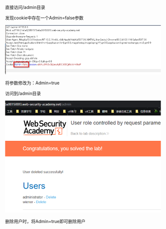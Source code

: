 直接访问/admin目录

发现cookie中存在一个Admin=false参数

![](https://raw.githubusercontent.com/h1iba1/h1iba1.github.io/refs/heads/master/_posts/portswigger-labs/访问控制漏洞和特权升级/images/35B1E239CC444157A390DA16B8854DA5clipboard.png)

将参数修改为：Admin=true

访问到/admin目录

![](https://raw.githubusercontent.com/h1iba1/h1iba1.github.io/refs/heads/master/_posts/portswigger-labs/访问控制漏洞和特权升级/images/28F1D2261CAC4CFBB210C4D8A10CE09Fclipboard.png)

删除用户时，将Admin=true即可删除用户